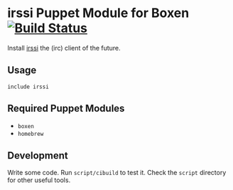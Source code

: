 # irssi Puppet Module for Boxen [![Build Status](https://travis-ci.org/carwin/puppet-irssi.png?branch=master)](https://travis-ci.org/carwin/puppet-irssi)

Install [irssi](http://www.irssi.org/) the (irc) client of the future.

## Usage

```puppet
include irssi
```

## Required Puppet Modules

* `boxen`
* `homebrew`

## Development

Write some code. Run `script/cibuild` to test it. Check the `script`
directory for other useful tools.
